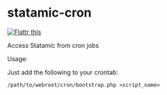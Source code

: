 # statamic-cron

<a href="https://flattr.com/submit/auto?user_id=gazsp&url=https%3A%2F%2Fgithub.com%2Fgazsp%2Fstatamic-cron" target="_blank"><img src="https://button.flattr.com/flattr-badge-large.png" alt="Flattr this" title="Flattr this" border="0"></a>

Access Statamic from cron jobs

Usage:

Just add the following to your crontab:

    /path/to/webroot/cron/bootstrap.php <script_name>
